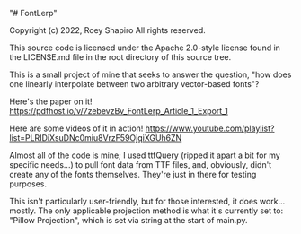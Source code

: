 "# FontLerp"

Copyright (c) 2022, Roey Shapiro All rights reserved.

This source code is licensed under the Apache 2.0-style license found in the LICENSE.md file in the root directory of this source tree.

This is a small project of mine that seeks to answer the question, "how does one linearly interpolate between two arbitrary vector-based fonts"?


Here's the paper on it! https://pdfhost.io/v/7zebevzBv_FontLerp_Article_1_Export_1


Here are some videos of it in action! https://www.youtube.com/playlist?list=PLRIDiXsuDNc0miu8VrzF59OjqiXGUh6ZN


Almost all of the code is mine; I used ttfQuery (ripped it apart a bit for my specific needs...) to pull font data from TTF files, and, obviously, didn't create any of the fonts themselves. They're just in there for testing purposes.


This isn't particularly user-friendly, but for those interested, it does work... mostly. The only applicable projection method is what it's currently set to: "Pillow Projection", which is set via string at the start of main.py.